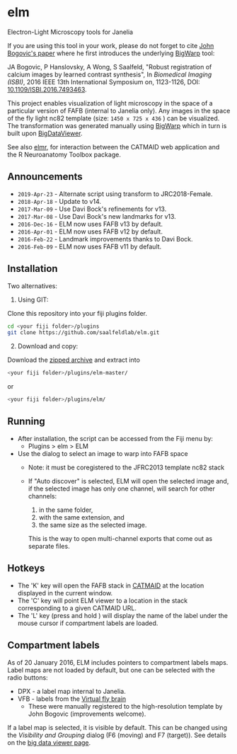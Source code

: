 # elm
Electron-Light Microscopy tools for Janelia

If you are using this tool in your work, please do not forget to cite [John Bogovic's paper](http://ieeexplore.ieee.org/document/7493463/) where he first introduces the underlying [BigWarp](http://fiji.sc/BigWarp) tool:

JA Bogovic, P Hanslovsky, A Wong, S Saalfeld, "Robust registration of calcium images by learned contrast synthesis", In *Biomedical Imaging (ISBI)*, 2016 IEEE 13th International Symposium on, 1123-1126,  DOI: [10.1109/ISBI.2016.7493463](https://doi.org/10.1109/ISBI.2016.7493463).

This project enables visualization of light microscopy in the space of a particular version of 
FAFB (internal to Janelia only).  Any images in the space of the fly light nc82 template (size: `1450 x 725 x 436` ) can be visualized.  
The transformation was generated manually using [BigWarp](http://fiji.sc/BigWarp) which in turn is built upon
[BigDataViewer](http://fiji.sc/BigDataViewer).

See also [elmr](https://github.com/jefferis/elmr), for interaction between the CATMAID web application and the R Neuroanatomy Toolbox package. 


## Announcements
* ``2019-Apr-23`` - Alternate script using transform to JRC2018-Female.
* ``2018-Apr-18`` - Update to v14.
* ``2017-Mar-09`` - Use Davi Bock's refinements for v13.
* ``2017-Mar-08`` - Use Davi Bock's new landmarks for v13.
* ``2016-Dec-16`` - ELM now uses FAFB v13 by default.
* ``2016-Apr-01`` - ELM now uses FAFB v12 by default. 
* ``2016-Feb-22`` - Landmark improvements thanks to Davi Bock.
* ``2016-Feb-09`` - ELM now uses FAFB v11 by default.

## Installation
Two alternatives:

1. Using GIT:
  
  Clone this repository into your fiji plugins folder.
  
  ```bash
  cd <your fiji folder>/plugins
  git clone https://github.com/saalfeldlab/elm.git
  ```
2. Download and copy:
  
  Download the [zipped archive](https://github.com/saalfeldlab/elm/archive/master.zip) and extract into
  
  ```bash
  <your fiji folder>/plugins/elm-master/
  ```
  or
  ```bash
  <your fiji folder>/plugins/elm/
  ```
  
## Running
* After installation, the script can be accessed from the Fiji menu by:  
  * Plugins > elm > ELM
* Use the dialog to select an image to warp into FAFB space
  * Note: it must be coregistered to the JFRC2013 template nc82 stack
  * If "Auto discover" is selected, ELM will open the selected image and, if the selected image has only one channel, will search for other channels:
      1. in the same folder,
      2. with the same extension, and
      3. the same size as the selected image.
    
    This is the way to open multi-channel exports that come out as separate files.

## Hotkeys
* The 'K' key will open the FAFB stack in [CATMAID](http://catmaid.readthedocs.org/en/stable/) at the location displayed in the current window.
* The 'C' key will point ELM viewer to a location in the stack corresponding to a given CATMAID URL.
* The 'L' key (press and hold ) will display the name of the label under the mouse cursor if compartment labels are loaded.

## Compartment labels
As of 20 January 2016, ELM includes pointers to compartment labels maps.
Label maps are not loaded by default, but one can be selected with the radio buttons:
* DPX - a label map internal to Janelia.
* VFB - labels from the [Virtual fly brain](https://github.com/VirtualFlyBrain/DrosAdultBRAINdomains)
  * These were manually registered to the high-resolution template by John Bogovic (improvements welcome).

If a label map is selected, it is visible by default.  This can be changed using the *Visibility and Grouping* dialog (F6 (moving) and F7 (target)).  See details on the [big data viewer page](http://fiji.sc/BigDataViewer#Displaying_Multiple_Sources).
